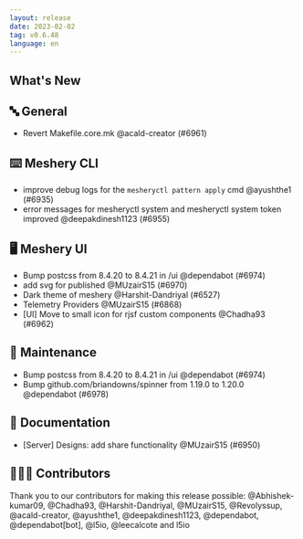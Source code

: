 ```yaml
---
layout: release
date: 2023-02-02
tag: v0.6.48
language: en
---
```


## What's New
## 🔤 General
- Revert Makefile.core.mk @acald-creator (#6961)

## ⌨️ Meshery CLI

- improve debug logs for the `mesheryctl pattern apply` cmd @ayushthe1 (#6935)
- error messages for mesheryctl system and mesheryctl system token improved @deepakdinesh1123 (#6955)

## 🖥 Meshery UI

- Bump postcss from 8.4.20 to 8.4.21 in /ui @dependabot (#6974)
- add svg for published @MUzairS15 (#6970)
- Dark theme of meshery @Harshit-Dandriyal (#6527)
- Telemetry Providers @MUzairS15 (#6868)
- [UI] Move to small icon for rjsf custom components @Chadha93 (#6962)

## 🧰 Maintenance

- Bump postcss from 8.4.20 to 8.4.21 in /ui @dependabot (#6974)
- Bump github.com/briandowns/spinner from 1.19.0 to 1.20.0 @dependabot (#6978)

## 📖 Documentation

- [Server] Designs: add share functionality @MUzairS15 (#6950)

## 👨🏽‍💻 Contributors

Thank you to our contributors for making this release possible:
@Abhishek-kumar09, @Chadha93, @Harshit-Dandriyal, @MUzairS15, @Revolyssup, @acald-creator, @ayushthe1, @deepakdinesh1123, @dependabot, @dependabot[bot], @l5io, @leecalcote and l5io
